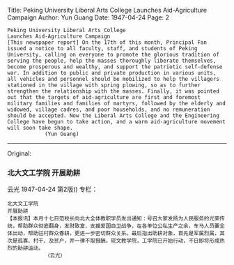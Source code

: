 Title: Peking University Liberal Arts College Launches Aid-Agriculture Campaign
Author: Yun Guang
Date: 1947-04-24
Page: 2

    Peking University Liberal Arts College
    Launches Aid-Agriculture Campaign
    [This newspaper report] On the 17th of this month, Principal Fan issued a notice to all faculty, staff, and students of Peking University, calling on everyone to promote the glorious tradition of serving the people, help the masses thoroughly liberate themselves, become prosperous and wealthy, and support the patriotic self-defense war. In addition to public and private production in various units, all vehicles and personnel should be mobilized to help the villagers stationed in the village with spring plowing, so as to further strengthen the relationship with the masses. Finally, it was pointed out that the targets of aid-agriculture are first and foremost military families and families of martyrs, followed by the elderly and widowed, village cadres, and poor households, and no remuneration should be accepted. Now the Liberal Arts College and the Engineering College have begun to take action, and a warm aid-agriculture movement will soon take shape.
                (Yun Guang)



<hr /> 

Original: 


### 北大文工学院  开展助耕
云光
1947-04-24
第2版()
专栏：

    北大文工学院
    开展助耕
    【本报讯】本月十七日范校长向北大全体教职学员发出通知：号召大家发扬为人民服务的光荣传统，帮助群众彻底翻身，发财致富，支援爱国自卫战争，在各单位公私生产之余，车马人员要全体出动，帮助驻村群众春耕，更进一步密切群众关系。最后指出助耕对象，首先是军属烈属，其次是孤寡、村干、及贫户，并一律不取报酬。现文教学院，工学院已开始行动，不日即将形成热烈的助耕运动。
                （云光）
